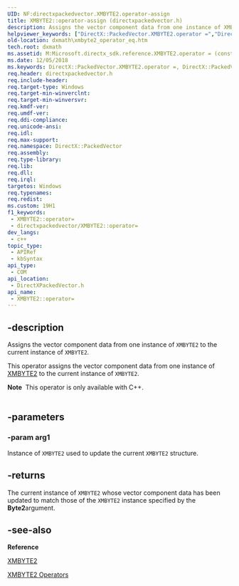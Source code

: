 ```yaml
---
UID: NF:directxpackedvector.XMBYTE2.operator-assign
title: XMBYTE2::operator-assign (directxpackedvector.h)
description: Assigns the vector component data from one instance of XMBYTE2 to the current instance of XMBYTE2.
helpviewer_keywords: ["DirectX::PackedVector.XMBYTE2.operator =","DirectX::PackedVector::XMBYTE2::operator =","XMBYTE2 structure [DirectX Math Support APIs]","operator = method","XMBYTE2.operator =","XMBYTE2.operator-assign","XMBYTE2.operator=","XMBYTE2::operator-assign","XMBYTE2::operator=","dxmath.xmbyte2_operator_eq","operator = method [DirectX Math Support APIs]","operator = method [DirectX Math Support APIs]","XMBYTE2 structure","operator="]
old-location: dxmath\xmbyte2_operator_eq.htm
tech.root: dxmath
ms.assetid: M:Microsoft.directx_sdk.reference.XMBYTE2.operator = (const XMBYTE2)
ms.date: 12/05/2018
ms.keywords: DirectX::PackedVector.XMBYTE2.operator =, DirectX::PackedVector::XMBYTE2::operator =, XMBYTE2 structure [DirectX Math Support APIs],operator = method, XMBYTE2.operator =, XMBYTE2.operator-assign, XMBYTE2.operator=, XMBYTE2::operator-assign, XMBYTE2::operator=, dxmath.xmbyte2_operator_eq, operator = method [DirectX Math Support APIs], operator = method [DirectX Math Support APIs],XMBYTE2 structure, operator=
req.header: directxpackedvector.h
req.include-header: 
req.target-type: Windows
req.target-min-winverclnt: 
req.target-min-winversvr: 
req.kmdf-ver: 
req.umdf-ver: 
req.ddi-compliance: 
req.unicode-ansi: 
req.idl: 
req.max-support: 
req.namespace: DirectX::PackedVector
req.assembly: 
req.type-library: 
req.lib: 
req.dll: 
req.irql: 
targetos: Windows
req.typenames: 
req.redist: 
ms.custom: 19H1
f1_keywords:
 - XMBYTE2::operator=
 - directxpackedvector/XMBYTE2::operator=
dev_langs:
 - c++
topic_type:
 - APIRef
 - kbSyntax
api_type:
 - COM
api_location:
 - DirectXPackedVector.h
api_name:
 - XMBYTE2::operator=
---
```


## -description

Assigns the vector component data from one instance of <code>XMBYTE2</code> to the current instance of <code>XMBYTE2</code>.

This operator assigns the vector component data from one instance of <a href="/windows/win32/api/directxpackedvector/ns-directxpackedvector-xmbyte2">XMBYTE2</a> to the current
  instance of <code>XMBYTE2</code>.
<div class="alert"><b>Note</b>  This operator is only available with C++.</div><div> </div>

## -parameters

### -param arg1

Instance of <code>XMBYTE2</code> used to update the current <code>XMBYTE2</code> structure.

## -returns

The current instance of <code>XMBYTE2</code> whose vector component data has been updated
	    to match those of the <code>XMBYTE2</code> instance specified by the <b>Byte2</b>argument.

## -see-also

<b>Reference</b>



<a href="/windows/win32/api/directxpackedvector/ns-directxpackedvector-xmbyte2">XMBYTE2</a>



<a href="https://msdn.microsoft.com/402876b9-731e-4c30-b48f-bca67ed6dad1">XMBYTE2 Operators</a>

